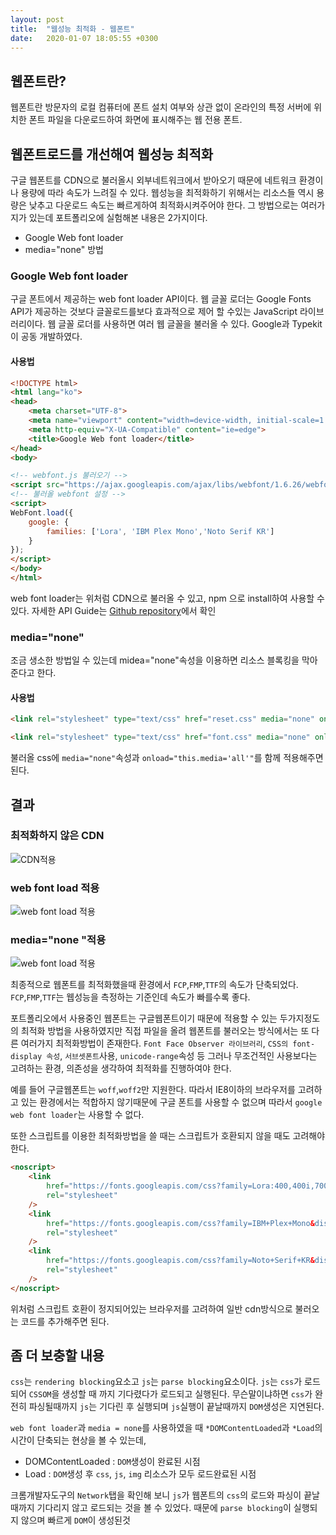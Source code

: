 ```yaml
---
layout: post
title:  "웹성능 최적화 - 웹폰트"
date:   2020-01-07 18:05:55 +0300
---
```


## 웹폰트란?
웹폰트란 방문자의 로컬 컴퓨터에 폰트 설치 여부와 상관 없이 온라인의 특정 서버에 위치한 폰트 파일을 다운로드하여 화면에 표시해주는 웹 전용 폰트.

## 웹폰트로드를 개선해여 웹성능 최적화
구글 웹폰트를 CDN으로 불러올시 외부네트워크에서 받아오기 때문에 네트워크 환경이나 용량에 따라 속도가 느려질 수 있다.
웹성능을 최적화하기 위해서는 리소스들 역시 용량은 낮추고 다운로드 속도는 빠르게하여 최적화시켜주어야 한다. 그 방법으로는 여러가지가 있는데 포트폴리오에 실험해본 내용은 2가지이다.

- Google Web font loader
- media="none" 방법

### Google Web font loader
구글 폰트에서 제공하는 web font loader API이다.
웹 글꼴 로더는 Google Fonts API가 제공하는 것보다 글꼴로드를보다 효과적으로 제어 할 수있는 JavaScript 라이브러리이다. 웹 글꼴 로더를 사용하면 여러 웹 글꼴을 불러올 수 있다. Google과 Typekit 이 공동 개발하였다.

#### 사용법
```html
<!DOCTYPE html>
<html lang="ko">
<head>
    <meta charset="UTF-8">
    <meta name="viewport" content="width=device-width, initial-scale=1.0">
    <meta http-equiv="X-UA-Compatible" content="ie=edge">
    <title>Google Web font loader</title>
</head>
<body>

<!-- webfont.js 불러오기 -->
<script src="https://ajax.googleapis.com/ajax/libs/webfont/1.6.26/webfont.js"></script>
<!-- 불러올 webfont 설정 -->
<script>
WebFont.load({
    google: {
        families: ['Lora', 'IBM Plex Mono','Noto Serif KR']
    }
});
</script>
</body>
</html>
```

web font loader는 위처럼 CDN으로 불러올 수 있고, npm 으로 install하여 사용할 수 있다.
자세한 API Guide는 [Github repository](https://github.com/typekit/webfontloader)에서 확인

### media="none"
조금 생소한 방법일 수 있는데 midea="none"속성을 이용하면 리소스 블록킹을 막아준다고 한다.

#### 사용법 
```html
<link rel="stylesheet" type="text/css" href="reset.css" media="none" onload="this.media='all';">

<link rel="stylesheet" type="text/css" href="font.css" media="none" onload="this.media='all';">
```
불러올 css에 `media="none"`속성과 `onload="this.media='all'"`를 함께 적용해주면 된다.


## 결과
### 최적화하지 않은 CDN
![CDN적용](/assets/img/post/cdn.png)
### web font load 적용
![web font load 적용](/assets/img/post/fontload.png)
### media="none "적용
![web font load 적용](/assets/img/post/media.png)

최종적으로 웹폰트를 최적화했을때 환경에서
`FCP`,`FMP`,`TTF`의 속도가 단축되었다.
`FCP`,`FMP`,`TTF`는 웹성능을 측정하는 기준인데 속도가 빠를수록 좋다.


포트폴리오에서 사용중인 웹폰트는 구글웹폰트이기 때문에 적용할 수 있는 두가지정도의 최적화 방법을 사용하였지만
직접 파일을 올려 웹폰트를 불러오는 방식에서는 또 다른 여러가지 최적화방법이 존재한다.
`Font Face Observer 라이브러리`, `CSS의 font-display 속성`, `서브셋폰트`사용, `unicode-range`속성 등
그러나 무조건적인 사용보다는 고려하는 환경, 의존성을 생각하여 최적화를 진행하여야 한다.

예를 들어 구글웹폰트는 `woff`,`woff2`만 지원한다. 따라서 IE8이하의 브라우저를 고려하고 있는 환경에서는 적합하지 않기때문에
구글 폰트를 사용할 수 없으며 따라서 `google web font loader`는 사용할 수 없다.

또한 스크립트를 이용한 최적화방법을 쓸 때는 스크립트가 호환되지 않을 때도 고려해야한다.
```html
<noscript>
    <link
        href="https://fonts.googleapis.com/css?family=Lora:400,400i,700&display=swap"
        rel="stylesheet"
    />
    <link
        href="https://fonts.googleapis.com/css?family=IBM+Plex+Mono&display=swap"
        rel="stylesheet"
    />
    <link
        href="https://fonts.googleapis.com/css?family=Noto+Serif+KR&display=swap"
        rel="stylesheet"
    />
</noscript>
```
위처럼 스크립트 호환이 정지되어있는 브라우저를 고려하여 일반 cdn방식으로 불러오는 코드를 추가해주면 된다.

## 좀 더 보충할 내용
`css`는 `rendering blocking`요소고 `js`는 `parse blocking`요소이다. 
`js`는 `css`가 로드되어 `CSSOM`을 생성할 때 까지 기다렸다가 로드되고 실행된다. 무슨말이냐하면 `css`가 완전히 파싱될때까지 `js`는 기다린 후 실행되며 `js`실행이 끝날때까지 `DOM`생성은 지연된다.

`web font loader`과 `media = none`를 사용하였을 때 `*DOMContentLoaded`과 `*Load`의 시간이 단축되는 현상을 볼 수 있는데,

- DOMContentLoaded : `DOM`생성이 완료된 시점
- Load : `DOM`생성 후 `css`, `js`, `img` 리소스가 모두 로드완료된 시점

크롬개발자도구의 `Network`탭을 확인해 보니 `js`가 웹폰트의 `css`의 로드와 파싱이 끝날 때까지 기다리지 않고 로드되는 것을 볼 수 있었다. 때문에 `parse blocking`이 실행되지 않으며 빠르게 `DOM`이 생성된것 